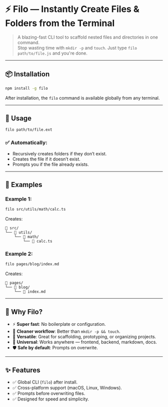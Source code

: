 # ⚡️ Filo — Instantly Create Files & Folders from the Terminal

> A blazing-fast CLI tool to scaffold nested files and directories in one command.  
> Stop wasting time with `mkdir -p` and `touch`. Just type `filo path/to/file.js` and you're done.

---

## 📦 Installation

```bash
npm install -g filo
```

After installation, the `filo` command is available globally from any terminal.

---

## 🚀 Usage

```bash
filo path/to/file.ext
```

### ✅ Automatically:
- Recursively creates folders if they don’t exist.
- Creates the file if it doesn’t exist.
- Prompts you if the file already exists.

---

## 📂 Examples

### Example 1:
```bash
filo src/utils/math/calc.ts
```

Creates:
```
📁 src/
└── 📁 utils/
    └── 📁 math/
        └── 📄 calc.ts
```

### Example 2:
```bash
filo pages/blog/index.md
```

Creates:
```
📁 pages/
└── 📁 blog/
    └── 📄 index.md
```

---

## 🧠 Why Filo?

- ⚡ **Super fast**: No boilerplate or configuration.
- 🧼 **Cleaner workflow**: Better than `mkdir -p && touch`.
- 🧪 **Versatile**: Great for scaffolding, prototyping, or organizing projects.
- 🔗 **Universal**: Works anywhere — frontend, backend, markdown, docs.
- 🛡️ **Safe by default**: Prompts on overwrite.

---

## ✨ Features

- ✅ Global CLI (`filo`) after install.
- ✅ Cross-platform support (macOS, Linux, Windows).
- ✅ Prompts before overwriting files.
- ✅ Designed for speed and simplicity.